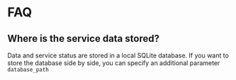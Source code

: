 # FAQ

## Where is the service data stored?

Data and service status are stored in a local SQLite database. If you want to store the database side by side, you can specify an additional parameter `database_path`
        